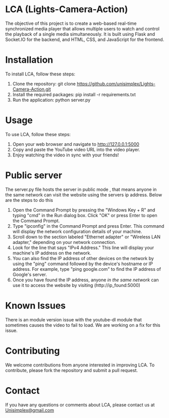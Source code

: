 # LCA (Lights-Camera-Action)
 The objective of this project is to create a web-based real-time synchronized media player that allows multiple users to watch and control the playback of a single media simultaneously. It is built using Flask and Socket.IO for the backend, and HTML, CSS, and JavaScript for the frontend.

# Installation
To install LCA, follow these steps:
 1. Clone the repository: git clone https://github.com/unisimplex/Lights-Camera-Action.git
 2. Install the required packages: pip install -r requirements.txt
 3. Run the application: python server.py

# Usage
To use LCA, follow these steps:
 1. Open your web browser and navigate to http://127.0.0.1:5000
 2. Copy and paste the YouTube video URL into the video player.
 3. Enjoy watching the video in sync with your friends!

# Public server 
The server.py file hosts the server in public mode , that means anyone in the same network can visit the website using the servers ip address. Below are the steps to do this 
 1. Open the Command Prompt by pressing the "Windows Key + R" and typing "cmd" in the Run dialog box. Click "OK" or press Enter to open the Command Prompt.
 2. Type "ipconfig" in the Command Prompt and press Enter. This command will display the network configuration details of your machine.
 3. Scroll down to the section labeled "Ethernet adapter" or "Wireless LAN adapter," depending on your network connection.
 4. Look for the line that says "IPv4 Address." This line will display your machine's IP address on the network.
 5. You can also find the IP address of other devices on the network by using the "ping" command followed by the device's hostname or IP address. For example, type "ping google.com" to find the IP address of Google's server.
 6. Once you have found the IP address, anyone *in the same network* can use it to access the website by visiting (http://ip_found:5000)



# Known Issues
There is an module version issue with the youtube-dl module that sometimes causes the video to fail to load. We are working on a fix for this issue.

# Contributing
We welcome contributions from anyone interested in improving LCA. To contribute, please fork the repository and submit a pull request.

# Contact
If you have any questions or comments about LCA, please contact us at Unisimplex@gmail.com 





